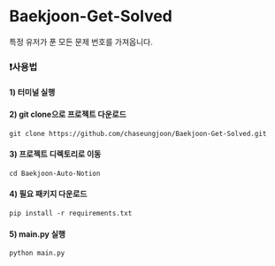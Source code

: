# Baekjoon-Get-Solved

특정 유저가 푼 모든 문제 번호를 가져옵니다.

### ❗사용법

#### 1) 터미널 실행

#### 2)  git clone으로 프로젝트 다운로드
```
git clone https://github.com/chaseungjoon/Baekjoon-Get-Solved.git
```

#### 3) 프로젝트 디렉토리로 이동
```
cd Baekjoon-Auto-Notion
```

#### 4) 필요 패키지 다운로드
```
pip install -r requirements.txt
```

#### 5) main.py 실행
```
python main.py
```
